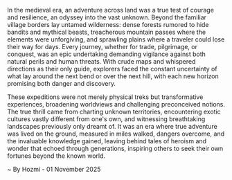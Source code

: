 
In the medieval era, an adventure across land was a true test of courage and resilience, an odyssey into the vast unknown. Beyond the familiar village borders lay untamed wilderness: dense forests rumored to hide bandits and mythical beasts, treacherous mountain passes where the elements were unforgiving, and sprawling plains where a traveler could lose their way for days. Every journey, whether for trade, pilgrimage, or conquest, was an epic undertaking demanding vigilance against both natural perils and human threats. With crude maps and whispered directions as their only guide, explorers faced the constant uncertainty of what lay around the next bend or over the next hill, with each new horizon promising both danger and discovery.

These expeditions were not merely physical treks but transformative experiences, broadening worldviews and challenging preconceived notions. The true thrill came from charting unknown territories, encountering exotic cultures vastly different from one's own, and witnessing breathtaking landscapes previously only dreamt of. It was an era where true adventure was lived on the ground, measured in miles walked, dangers overcome, and the invaluable knowledge gained, leaving behind tales of heroism and wonder that echoed through generations, inspiring others to seek their own fortunes beyond the known world.

~ By Hozmi - 01 November 2025

